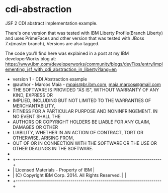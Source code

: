 cdi-abstraction
===============

JSF 2 CDI abstract implementation example.

There's one version that was tested with IBM Liberty Profile(Branch Liberty) and uses PrimeFaces and other version that was tested with JBoss 7.x(master branch), Versions are also tagged.

The code you'll find here was explained in a post at my IBM developerWorks blog at: 
https://www.ibm.com/developerworks/community/blogs/devTips/entry/implementing_jsf_with_cdi_abstraction_in_liberty?lang=en


 * version 1 - CDI Abstraction example
 * @author - Marcos Maia - mpais@br.ibm.com, maia.marcos@gmail.com
 * THE SOFTWARE IS PROVIDED "AS IS", WITHOUT WARRANTY OF ANY KIND, EXPRESS OR
 * IMPLIED, INCLUDING BUT NOT LIMITED TO THE WARRANTIES OF MERCHANTABILITY,
 * FITNESS FOR A PARTICULAR PURPOSE AND NONINFRINGEMENT. IN NO EVENT SHALL THE
 * AUTHORS OR COPYRIGHT HOLDERS BE LIABLE FOR ANY CLAIM, DAMAGES OR OTHER
 * LIABILITY, WHETHER IN AN ACTION OF CONTRACT, TORT OR OTHERWISE, ARISING FROM,
 * OUT OF OR IN CONNECTION WITH THE SOFTWARE OR THE USE OR OTHER DEALINGS IN THE SOFTWARE.
 * 
 * +------------------------------------------------------------------------+
 * | Licensed Materials - Property of IBM                                   |
 * | (C) Copyright IBM Corp. 2014.  All Rights Reserved.              |               |
 * +------------------------------------------------------------------------+
